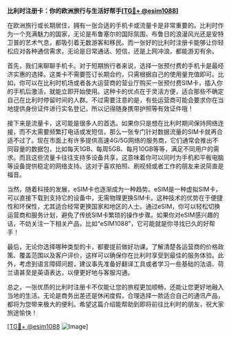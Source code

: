 **比利时注册卡：你的欧洲旅行与生活好帮手[[TG💪+ @esim1088](https://t.me/s/esim1088)]**

在欧洲旅行或长期居住，拥有一张合适的手机卡或流量卡是非常重要的。比利时作为一个充满魅力的国家，无论是布鲁塞尔的国际氛围、布鲁日的浪漫风光还是安特卫普的艺术气息，都吸引着无数游客和移民。而一张好的比利时注册卡能够让你轻松应对各种通信需求，无论是日常通话、短信，还是上网冲浪，都能游刃有余。

首先，我们来聊聊手机卡。对于短期旅行者来说，选择一张预付费的手机卡是最经济实惠的选择。这类卡不需要签订长期合约，只需根据自己的使用量充值即可。比如，你可以在比利时机场或者各大运营商的营业厅购买一张预付费SIM卡，插入你的手机后激活，就能立即开始使用。这种卡的优点在于灵活方便，适合那些不确定自己在比利时停留时间的人群。不过需要注意的是，有些运营商可能会要求你在当地提供身份证件进行实名登记，所以记得随身携带护照等有效证件哦！

接下来是流量卡，这可能是很多人的首选。如果你只是想在比利时期间保持网络连接，而不太需要频繁打电话或发短信，那么一张专门针对数据流量的SIM卡就再合适不过了。现在市面上有许多提供高速4G/5G网络的服务商，它们通常会推出不同容量的数据包，比如每天1GB、每周5GB、每月10GB等等，满足不同用户的需求。而且这些流量卡往往支持多设备共享，这意味着你可以同时为手机和平板电脑等设备提供稳定的网络支持。这对于喜欢拍照、刷视频或者工作的朋友来说简直是福音。

当然，随着科技的发展，eSIM卡也逐渐成为一种趋势。eSIM是一种虚拟SIM卡，可以直接下载到支持它的设备中，无需物理更换SIM卡。这种技术的优势在于便捷性和环保性，尤其适合经常更换国家和地区的人士。通过eSIM，你可以轻松切换运营商和服务计划，避免了传统SIM卡繁琐的操作步骤。如果你对eSIM感兴趣的话，不妨关注一下相关产品，比如“eSIM1088”，它可能就是你寻找已久的好帮手！

最后，无论你选择哪种类型的卡，都要提前做好功课。了解清楚各运营商的价格政策、覆盖范围以及客户评价，这样可以确保你在比利时享受到最佳的服务体验。此外，考虑到语言障碍问题，建议事先准备好翻译工具或者学习一些基础的法语、荷兰语甚至是英语表达，以便更好地与客服沟通。

总之，一张优质的比利时注册卡不仅能让您的旅程更加顺畅，还能让您更好地融入当地的生活。无论是商务出差还是休闲度假，合理选择一款适合自己的通讯产品，都将为您带来极大的便利。希望这篇介绍能帮助到即将前往比利时的朋友，祝大家旅途愉快！

[[TG💪+ @esim1088](https://t.me/s/esim1088) ![Image](https://i.postimg.cc/4NQfJmqS/Snipaste-2025-05-13-00-14-12.png)]